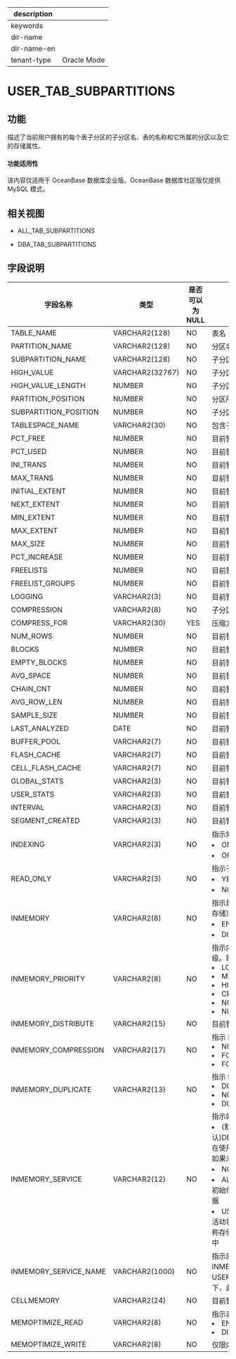 |description||
|---|---|
|keywords||
|dir-name||
|dir-name-en||
|tenant-type|Oracle Mode|

# USER_TAB_SUBPARTITIONS

功能
-----------

描述了当前用户拥有的每个表子分区的子分区名、表的名称和它所属的分区以及它的存储属性。

  <main id="notice" >
    <h4>功能适用性</h4>
    <p>该内容仅适用于 OceanBase 数据库企业版。OceanBase 数据库社区版仅提供 MySQL 模式。</p>
  </main>

相关视图
-------------

* ALL_TAB_SUBPARTITIONS

* DBA_TAB_SUBPARTITIONS

字段说明
-------------

|       **字段名称**        |     **类型**     | **是否可以为 NULL** |        **描述**         |
|-----------------------|----------------|----------------|-----------------------|
| TABLE_NAME            | VARCHAR2(128)  | NO             | 表名                    |
| PARTITION_NAME        | VARCHAR2(128)  | NO             | 分区名称                  |
| SUBPARTITION_NAME     | VARCHAR2(128)  | NO             | 子分区名称                 |
| HIGH_VALUE            | VARCHAR2(32767) | NO             | 子分区表达式                |
| HIGH_VALUE_LENGTH     | NUMBER         | NO             | 子分区表达式的长度             |
| PARTITION_POSITION | NUMBER         | NO             | 分区所在位置            |
| SUBPARTITION_POSITION | NUMBER         | NO             | 子分区在分区中的位置            |
| TABLESPACE_NAME       | VARCHAR2(30)   | NO             | 包含子分区的表空间的名称          |
| PCT_FREE              | NUMBER         | NO             | 目前暂不支持该字段，该字段默认为 NULL |
| PCT_USED              | NUMBER         | NO             | 目前暂不支持该字段，该字段默认为 NULL |
| INI_TRANS             | NUMBER         | NO             | 目前暂不支持该字段，该字段默认为 NULL |
| MAX_TRANS             | NUMBER         | NO             | 目前暂不支持该字段，该字段默认为 NULL |
| INITIAL_EXTENT        | NUMBER         | NO             | 目前暂不支持该字段，该字段默认为 NULL |
| NEXT_EXTENT           | NUMBER         | NO             | 目前暂不支持该字段，该字段默认为 NULL |
| MIN_EXTENT            | NUMBER         | NO             | 目前暂不支持该字段，该字段默认为 NULL |
| MAX_EXTENT            | NUMBER         | NO             | 目前暂不支持该字段，该字段默认为 NULL |
| MAX_SIZE              | NUMBER         | NO             | 目前暂不支持该字段，该字段默认为 NULL |
| PCT_INCREASE          | NUMBER         | NO             | 目前暂不支持该字段，该字段默认为 NULL |
| FREELISTS             | NUMBER         | NO             | 目前暂不支持该字段，该字段默认为 NULL |
| FREELIST_GROUPS       | NUMBER         | NO             | 目前暂不支持该字段，该字段默认为 NULL |
| LOGGING               | VARCHAR2(3)    | NO             | 目前暂不支持该字段，该字段默认为 NULL |
| COMPRESSION           | VARCHAR2(8)    | NO             | 子分区是否压缩               |
| COMPRESS_FOR          | VARCHAR2(30)   | YES            | 压缩方法                  |
| NUM_ROWS              | NUMBER         | NO             | 目前暂不支持该字段，该字段默认为 NULL |
| BLOCKS                | NUMBER         | NO             | 目前暂不支持该字段，该字段默认为 NULL |
| EMPTY_BLOCKS          | NUMBER         | NO             | 目前暂不支持该字段，该字段默认为 NULL |
| AVG_SPACE             | NUMBER         | NO             | 目前暂不支持该字段，该字段默认为 NULL |
| CHAIN_CNT             | NUMBER         | NO             | 目前暂不支持该字段，该字段默认为 NULL |
| AVG_ROW_LEN           | NUMBER         | NO             | 目前暂不支持该字段，该字段默认为 NULL |
| SAMPLE_SIZE           | NUMBER         | NO             | 目前暂不支持该字段，该字段默认为 NULL |
| LAST_ANALYZED         | DATE           | NO             | 目前暂不支持该字段，该字段默认为 NULL |
| BUFFER_POOL           | VARCHAR2(7)    | NO             | 目前暂不支持该字段，该字段默认为 NULL |
| FLASH_CACHE           | VARCHAR2(7)    | NO             | 目前暂不支持该字段，该字段默认为 NULL |
| CELL_FLASH_CACHE      | VARCHAR2(7)    | NO             | 目前暂不支持该字段，该字段默认为 NULL |
| GLOBAL_STATS          | VARCHAR2(3)    | NO             | 目前暂不支持该字段，该字段默认为 NULL |
| USER_STATS            | VARCHAR2(3)    | NO             | 目前暂不支持该字段，该字段默认为 NULL |
| INTERVAL              | VARCHAR2(3)    | NO             | 目前暂不支持该字段，该字段默认为 NULL |
| SEGMENT_CREATED       | VARCHAR2(3)    | NO             | 目前暂不支持该字段，该字段默认为 NULL |
| INDEXING              | VARCHAR2(3)     | NO         | 指示索引属性。取值：<li>ON：该子分区的索引已开启<li>OFF：此子分区的索引已关闭                        |
| READ_ONLY             | VARCHAR2(3)     | NO         | 指示子分区是否为只读：<li>YES：子分区的默认设置是只读的<li>NO：子分区的默认设置是读/写                        |
| INMEMORY              | VARCHAR2(8)     | NO         | 指示是否为此子分区启用内存中列存储（IM 列存储）：<li> ENABLED：启用<li>DISABLED：禁用                         |
| INMEMORY_PRIORITY     | VARCHAR2(8)     | NO         | 指示内存中列存储（IM 列存储）填充的优先级。取值：<li>LOW<li>MEDIUM<li>HIGH<li>CRITICAL<li>NONE<li>NULL                        |
| INMEMORY_DISTRIBUTE   | VARCHAR2(15)    | NO         | 目前暂不支持该字段，当前该字段默认为 NULL                         |
| INMEMORY_COMPRESSION  | VARCHAR2(17)    | NO         | 指示 IM 列存储的压缩级别：<li>NO MEMCOMPRESS<li>FOR DML<li>FOR QUERY \[ LOW | HIGH \]<li>FOR CAPACITY \[ LOW | HIGH \]<li>AUTO<li>NULL <br>该值基于表中段所在的位置。例如：如果表已分区并启用了 IM 列存储，则对于 ALL_TABLES 值为NULL，对于 ALL_TAB_SUBPARTITIONS 值为非 NULL                        |
| INMEMORY_DUPLICATE    | VARCHAR2(13)    | NO         | 指示 RAC 环境中 IM 列存储的重复设置：<li>DUPLICATE<li>NO DUPLICATE<li>DUPLICATE ALL                         |
| INMEMORY_SERVICE      | VARCHAR2(12)    | NO         | 指示如何在各种实例上填充 IM 列存储。取值：<li>(默认)DEFAULTPARALLEL_INSTANCE_GROUP：在使用初始化参数指定的所有实例上填充数据。如果未设置该参数，则在所有实例上填充数据<li>NONE：数据不会在任何实例上填充<li>ALL：无论 PARALLEL_INSTANCE_GROUP 初始化参数的值如何，都会在所有实例上填充数据<li>USER_DEFINED：仅在用户指定的服务处于活动状态的实例上填充数据。与此对应的服务名称存储在该 INMEMORY_SERVICE_NAME 列中                        |
| INMEMORY_SERVICE_NAME | VARCHAR2(1000)  | NO         | 指示应在其上填充 IM 列存储的服务名称。仅当 INMEMORY_SERVICE 对应的是 USER_DEFINED 时，该列才有值。其他情况下，此列均为空                        |
| CELLMEMORY            | VARCHAR2(24)    | NO         | 目前暂不支持该字段，当前该字段默认为 NULL                         |
| MEMOPTIMIZE_READ      | VARCHAR2(8)     | NO         | 指示表是否启用了基于快速键的访问：<li>ENABLED <li>DISABLED                        |
| MEMOPTIMIZE_WRITE     | VARCHAR2(8)     | NO         |  仅限内部使用                       |

